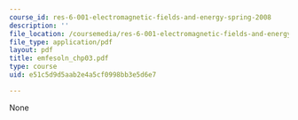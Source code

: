 ```yaml
---
course_id: res-6-001-electromagnetic-fields-and-energy-spring-2008
description: ''
file_location: /coursemedia/res-6-001-electromagnetic-fields-and-energy-spring-2008/e51c5d9d5aab2e4a5cf0998bb3e5d6e7_emfesoln_chp03.pdf
file_type: application/pdf
layout: pdf
title: emfesoln_chp03.pdf
type: course
uid: e51c5d9d5aab2e4a5cf0998bb3e5d6e7

---
```

None